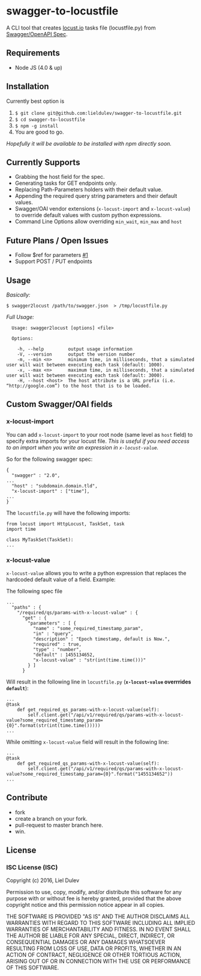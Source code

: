 # swagger-to-locustfile
A CLI tool that creates [locust.io](http://locust.io) tasks file (locustfile.py) from [Swagger/OpenAPI Spec](https://github.com/OAI/OpenAPI-Specification).

## Requirements
* Node JS (4.0 & up)

## Installation
Currently best option is

  1. `$ git clone git@github.com:lieldulev/swagger-to-locustfile.git`
  2. `$ cd swagger-to-locustfile`
  3. `$ npm -g install`
  4. You are good to go.

_Hopefully it will be available to be installed with npm directly soon._

## Currently Supports
* Grabbing the host field for the spec.
* Generating tasks for GET endpoints only.
* Replacing Path-Parameters holders with their default value.
* Appending the required query string parameters and their default values.
* Swagger/OAI vendor extensions (`x-locust-import` and `x-locust-value`) to override default values with custom python expressions.
* Command Line Options allow overriding `min_wait`, `min_max` and `host`

## Future Plans / Open Issues
* Follow $ref for parameters [#1](https://github.com/lieldulev/swagger-to-locustfile/issues/1)
* Support POST / PUT endpoints

## Usage

_Basically:_

`$ swagger2locust /path/to/swagger.json  > /tmp/locustfile.py`


_Full Usage:_

```
  Usage: swagger2locust [options] <file>

  Options:

    -h, --help         output usage information
    -V, --version      output the version number
    -m, --min <n>      minimum time, in milliseconds, that a simulated user will wait between executing each task (default: 1000).
    -x, --max <n>      maximum time, in milliseconds, that a simulated user will wait between executing each task (default: 3000).
    -H, --host <host>  The host attribute is a URL prefix (i.e. “http://google.com”) to the host that is to be loaded.

```

## Custom Swagger/OAI fields

### x-locust-import

You can add `x-locust-import` to your root node (same level as `host` field) to specify extra imports for your locust file. _This is useful if you need access to an import when you write an expression in `x-locust-value`._

So for the following swagger spec:

```
{
  "swagger" : "2.0",
...
  "host" : "subdomain.domain.tld",
  "x-locust-import" : ["time"],
...
}

```

The `locustfile.py` will have the following imports:

```
from locust import HttpLocust, TaskSet, task
import time

class MyTaskSet(TaskSet):
...
```

### x-locust-value

`x-locust-value` allows you to write a python expression that replaces the hardcoded
default value of a field. 
Example:

The following spec file

```
...
  "paths" : {
    "/required/qs/params-with-x-locust-value" : {
      "get" : {
        "parameters" : [ {
          "name" : "some_required_timestamp_param",
          "in" : "query",
          "description" : "Epoch timestamp, default is Now.",
          "required" : true,
          "type" : "number",
          "default" : 1455134652,
          "x-locust-value" : "str(int(time.time()))"
        } ]
      }
```

Will result in the following line in `locustfile.py` (__`x-locust-value`
overrrides `default`__): 

```
...
@task
    def get_required_qs_params-with-x-locust-value(self):
        self.client.get("/api/v1/required/qs/params-with-x-locust-value?some_required_timestamp_param={0}".format(str(int(time.time()))))
...
```

While omitting `x-locust-value` field will result in the following line:

```
...
@task
    def get_required_qs_params-with-x-locust-value(self):
        self.client.get("/api/v1/required/qs/params-with-x-locust-value?some_required_timestamp_param={0}".format("1455134652"))
...
```


## Contribute 
  * fork
  * create a branch on your fork.
  * pull-request to master branch here.
  * win.
  
## License

### ISC License (ISC)
Copyright (c) 2016, Liel Dulev

Permission to use, copy, modify, and/or distribute this software for any purpose with or without fee is hereby granted, provided that the above copyright notice and this permission notice appear in all copies.

THE SOFTWARE IS PROVIDED "AS IS" AND THE AUTHOR DISCLAIMS ALL WARRANTIES WITH REGARD TO THIS SOFTWARE INCLUDING ALL IMPLIED WARRANTIES OF MERCHANTABILITY AND FITNESS. IN NO EVENT SHALL THE AUTHOR BE LIABLE FOR ANY SPECIAL, DIRECT, INDIRECT, OR CONSEQUENTIAL DAMAGES OR ANY DAMAGES WHATSOEVER RESULTING FROM LOSS OF USE, DATA OR PROFITS, WHETHER IN AN ACTION OF CONTRACT, NEGLIGENCE OR OTHER TORTIOUS ACTION, ARISING OUT OF OR IN CONNECTION WITH THE USE OR PERFORMANCE OF THIS SOFTWARE.
